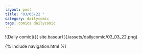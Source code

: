 ```yaml
---
layout: post
title: "03/03/22 "
category: dailycomic
tags: comics dailycomic
---
```

![Daily comic]({{ site.baseurl }}/assets/dailycomic/03_03_22.png)

{% include navigation.html %}

